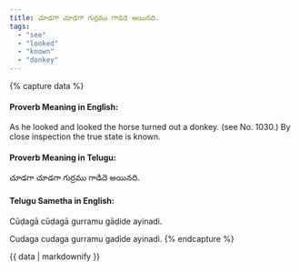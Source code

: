 ```yaml
---
title: చూడగా చూడగా గుర్రము గాడిదె అయినది.
tags:
  - "see"
  - "looked"
  - "known"
  - "donkey"
---
```


{% capture data %}
#### Proverb Meaning in English:
As he looked and looked the horse turned out a donkey.
(see No. 1030.)
By close inspection the true state is known.

#### Proverb Meaning in Telugu:
చూడగా చూడగా గుర్రము గాడిదె అయినది.

#### Telugu Sametha in English:
Cūḍagā cūḍagā gurramu gāḍide ayinadi.

Cudaga cudaga gurramu gadide ayinadi.
{% endcapture %}

{{ data | markdownify }}

